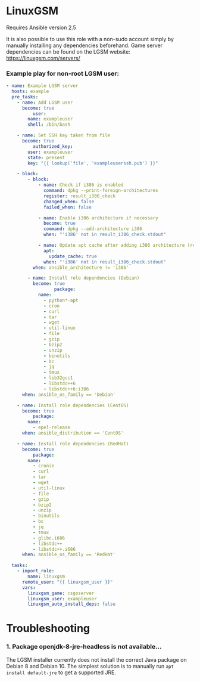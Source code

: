 # LinuxGSM

Requires Ansible version 2.5

It is also possible to use this role with a non-sudo account simply by manually installing any dependencies beforehand. Game server dependencies can be found on the LGSM website: https://linuxgsm.com/servers/

### Example play for non-root LGSM user:

```yaml
- name: Example LGSM server
  hosts: example
  pre_tasks:
    - name: Add LGSM user
      become: true
          user:
        name: exampleuser
        shell: /bin/bash

    - name: Set SSH key taken from file
      become: true
          authorized_key:
        user: exampleuser
        state: present
        key: "{{ lookup('file', 'exampleuserssh.pub') }}"

    - block:
        - block:
            - name: Check if i386 is enabled
              command: dpkg --print-foreign-architectures
              register: result_i386_check
              changed_when: false
              failed_when: false

            - name: Enable i386 architecture if necessary
              become: true
              command: dpkg --add-architecture i386
              when: "'i386' not in result_i386_check.stdout"

            - name: Update apt cache after adding i386 architecture (required for libstdc++6:i386)
              apt:
                update_cache: true
              when: "'i386' not in result_i386_check.stdout"
          when: ansible_architecture != 'i386'

        - name: Install role dependencies (Debian)
          become: true
                  package:
            name:
              - python*-apt
              - cron
              - curl
              - tar
              - wget
              - util-linux
              - file
              - gzip
              - bzip2
              - unzip
              - binutils
              - bc
              - jq
              - tmux
              - lib32gcc1
              - libstdc++6
              - libstdc++6:i386
      when: ansible_os_family == 'Debian'

    - name: Install role dependencies (CentOS)
      become: true
          package:
        name:
          - epel-release
      when: ansible_distribution == 'CentOS'

    - name: Install role dependencies (RedHat)
      become: true
          package:
        name:
          - cronie
          - curl
          - tar
          - wget
          - util-linux
          - file
          - gzip
          - bzip2
          - unzip
          - binutils
          - bc
          - jq
          - tmux
          - glibc.i686
          - libstdc++
          - libstdc++.i686
      when: ansible_os_family == 'RedHat'

  tasks:
    - import_role:
        name: linuxgsm
      remote_user: "{{ linuxgsm_user }}"
      vars:
        linuxgsm_game: csgoserver
        linuxgsm_user: exampleuser
        linuxgsm_auto_install_deps: false
```

# Troubleshooting

### 1. Package openjdk-8-jre-headless is not available...

The LGSM installer currently does not install the correct Java package on Debian 8 and Debian 10. The simplest solution is to manually run `apt install default-jre` to get a supported JRE.
